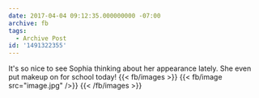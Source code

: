```yaml
---
date: 2017-04-04 09:12:35.000000000 -07:00
archive: fb
tags: 
  - Archive Post
id: '1491322355'
---
```


It's so nice to see Sophia thinking about her appearance lately. She even put makeup on for school today!
{{< fb/images >}}
{{< fb/image src="image.jpg" />}}
{{< /fb/images >}}
